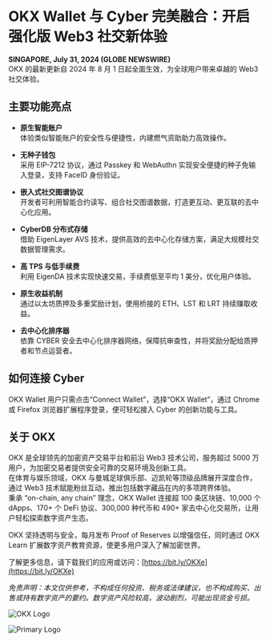 # OKX Wallet 与 Cyber 完美融合：开启强化版 Web3 社交新体验

**SINGAPORE, July 31, 2024 (GLOBE NEWSWIRE)**  
OKX 的最新更新自 2024 年 8 月 1 日起全面生效，为全球用户带来卓越的 Web3 社交体验。

## 主要功能亮点

- **原生智能账户**  
  体验类似智能账户的安全性与便捷性，内建燃气资助助力高效操作。

- **无种子钱包**  
  采用 EIP-7212 协议，通过 Passkey 和 WebAuthn 实现安全便捷的种子免输入登录，支持 FaceID 身份验证。

- **嵌入式社交图谱协议**  
  开发者可利用智能合约读写、组合社交图谱数据，打造更互动、更互联的去中心化应用。

- **CyberDB 分布式存储**  
  借助 EigenLayer AVS 技术，提供高效的去中心化存储方案，满足大规模社交数据管理需求。

- **高 TPS 与低手续费**  
  利用 EigenDA 技术实现快速交易，手续费低至平均 1 美分，优化用户体验。

- **原生收益机制**  
  通过以太坊质押及多重奖励计划，使用桥接的 ETH、LST 和 LRT 持续赚取收益。

- **去中心化排序器**  
  依靠 CYBER 安全去中心化排序器网络，保障抗审查性，并将奖励分配给质押者和节点运营者。

## 如何连接 Cyber

OKX Wallet 用户只需点击“Connect Wallet”，选择“OKX Wallet”，通过 Chrome 或 Firefox 浏览器扩展程序登录，便可轻松接入 Cyber 的创新功能与工具。

## 关于 OKX

OKX 是全球领先的加密资产交易平台和前沿 Web3 技术公司，服务超过 5000 万用户，为加密交易者提供安全可靠的交易环境及创新工具。  
在体育与娱乐领域，OKX 与曼城足球俱乐部、迈凯轮等顶级品牌展开深度合作，通过 Web3 技术赋能粉丝互动，推出包括数字藏品在内的多项跨界体验。  
秉承 “on-chain, any chain” 理念，OKX Wallet 连接超 100 条区块链、10,000 个 dApps、170+ 个 DeFi 协议、300,000 种代币和 490+ 家去中心化交易所，让用户轻松探索数字资产生态。

OKX 坚持透明与安全，每月发布 Proof of Reserves 以增强信任，同时通过 OKX Learn 扩展数字资产教育资源，使更多用户深入了解加密世界。

了解更多信息，请下载我们的应用或访问：[https://bit.ly/OKXe](https://bit.ly/OKXe)

*免责声明：本文仅供参考，不构成任何投资、税务或法律建议，也不构成购买、出售或持有数字资产的要约。数字资产风险较高，波动剧烈，可能出现资金亏损。*

![OKX Logo](https://www.jmhbdh.com/wp-content/img/3082193703239697.webp)

![Primary Logo](https://www.jmhbdh.com/wp-content/img/83151483.webp)